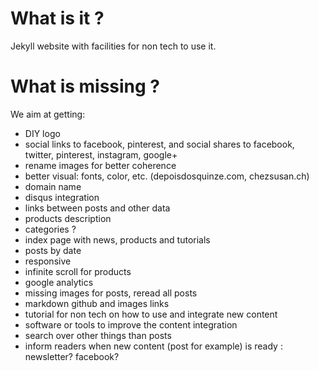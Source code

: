 # What is it ?

Jekyll website with facilities for non tech to use it.

# What is missing ?

We aim at getting:
- DIY logo
- social links to facebook, pinterest, and social shares to facebook, twitter, pinterest, instagram, google+
- rename images for better coherence
- better visual: fonts, color, etc. (depoisdosquinze.com, chezsusan.ch)
- domain name
- disqus integration
- links between posts and other data
- products description
- categories ?
- index page with news, products and tutorials
- posts by date
- responsive
- infinite scroll for products
- google analytics
- missing images for posts, reread all posts
- markdown github and images links
- tutorial for non tech on how to use and integrate new content
- software or tools to improve the content integration
- search over other things than posts
- inform readers when new content (post for example) is ready : newsletter? facebook?


